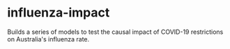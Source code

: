 # influenza-impact
Builds a series of models to test the causal impact of COVID-19 restrictions on Australia's influenza rate.
